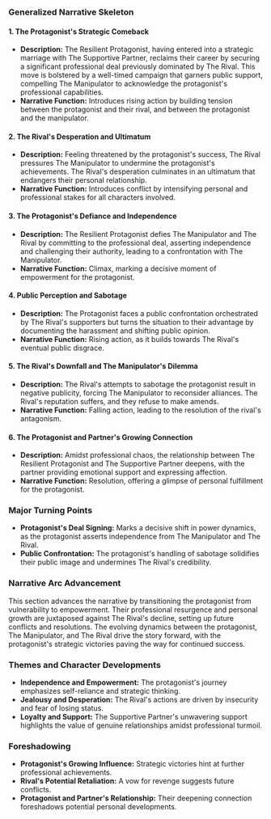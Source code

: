 ### Generalized Narrative Skeleton

#### 1. The Protagonist's Strategic Comeback
- **Description:** The Resilient Protagonist, having entered into a strategic marriage with The Supportive Partner, reclaims their career by securing a significant professional deal previously dominated by The Rival. This move is bolstered by a well-timed campaign that garners public support, compelling The Manipulator to acknowledge the protagonist's professional capabilities.
- **Narrative Function:** Introduces rising action by building tension between the protagonist and their rival, and between the protagonist and the manipulator.

#### 2. The Rival's Desperation and Ultimatum
- **Description:** Feeling threatened by the protagonist's success, The Rival pressures The Manipulator to undermine the protagonist's achievements. The Rival's desperation culminates in an ultimatum that endangers their personal relationship.
- **Narrative Function:** Introduces conflict by intensifying personal and professional stakes for all characters involved.

#### 3. The Protagonist's Defiance and Independence
- **Description:** The Resilient Protagonist defies The Manipulator and The Rival by committing to the professional deal, asserting independence and challenging their authority, leading to a confrontation with The Manipulator.
- **Narrative Function:** Climax, marking a decisive moment of empowerment for the protagonist.

#### 4. Public Perception and Sabotage
- **Description:** The Protagonist faces a public confrontation orchestrated by The Rival's supporters but turns the situation to their advantage by documenting the harassment and shifting public opinion.
- **Narrative Function:** Rising action, as it builds towards The Rival's eventual public disgrace.

#### 5. The Rival's Downfall and The Manipulator's Dilemma
- **Description:** The Rival's attempts to sabotage the protagonist result in negative publicity, forcing The Manipulator to reconsider alliances. The Rival's reputation suffers, and they refuse to make amends.
- **Narrative Function:** Falling action, leading to the resolution of the rival's antagonism.

#### 6. The Protagonist and Partner's Growing Connection
- **Description:** Amidst professional chaos, the relationship between The Resilient Protagonist and The Supportive Partner deepens, with the partner providing emotional support and expressing affection.
- **Narrative Function:** Resolution, offering a glimpse of personal fulfillment for the protagonist.

### Major Turning Points
- **Protagonist's Deal Signing:** Marks a decisive shift in power dynamics, as the protagonist asserts independence from The Manipulator and The Rival.
- **Public Confrontation:** The protagonist's handling of sabotage solidifies their public image and undermines The Rival's credibility.

### Narrative Arc Advancement
This section advances the narrative by transitioning the protagonist from vulnerability to empowerment. Their professional resurgence and personal growth are juxtaposed against The Rival's decline, setting up future conflicts and resolutions. The evolving dynamics between the protagonist, The Manipulator, and The Rival drive the story forward, with the protagonist's strategic victories paving the way for continued success.

### Themes and Character Developments
- **Independence and Empowerment:** The protagonist's journey emphasizes self-reliance and strategic thinking.
- **Jealousy and Desperation:** The Rival's actions are driven by insecurity and fear of losing status.
- **Loyalty and Support:** The Supportive Partner's unwavering support highlights the value of genuine relationships amidst professional turmoil.

### Foreshadowing
- **Protagonist's Growing Influence:** Strategic victories hint at further professional achievements.
- **Rival's Potential Retaliation:** A vow for revenge suggests future conflicts.
- **Protagonist and Partner's Relationship:** Their deepening connection foreshadows potential personal developments.